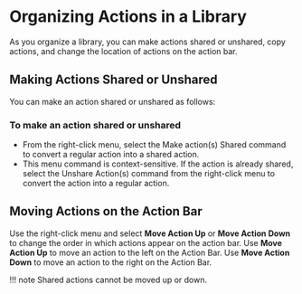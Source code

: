# Organizing Actions in a Library

As you organize a library, you can make actions shared or unshared, copy actions, and change the location of actions on the action bar.

## Making Actions Shared or Unshared
You can make an action shared or unshared as follows:

### To make an action shared or unshared
* From the right-click menu, select the Make action(s) Shared command to convert a regular action into a shared action.
* This menu command is context-sensitive. If the action is already shared, select the Unshare Action(s) command from the right-click menu to convert the action into a regular action.

## Moving Actions on the Action Bar
Use the right-click menu and select **Move Action Up** or **Move Action Down** to change the order in which actions appear on the action bar. Use **Move Action Up** to move an action to the left on the Action Bar. Use **Move Action Down** to move an action to the right on the Action Bar.
 
!!! note
    Shared actions cannot be moved up or down.
